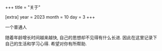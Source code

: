 +++
title = "关于"

[extra]
year = 2023
month = 10
day = 3
+++


一个普通人

随着年龄增长时间越来越快, 自己的思想却不见得有什么长进. 因此在这里记录下自己的生活和学习心得. 希望对你有所帮助.